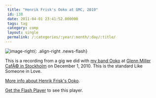 ```yaml
---
 title: "Henrik Frisk's Ooko at GMC, 2010"
 id: 138
 date: 2011-04-01 23:41:52.000000
 tags: tag
 category: comp
 layout: single
 permalink: /:categories/:year/:month/:day/:title/
---
```

![image-right](/assets/images/){: .align-right .news-flash}

This is a recording from a gig we did with <a href="http://www.henrikfrisk.com/index.jsp?metaId=music&id=proj&field=id&query=6">my band Ooko</a> at <a href="http://www.glennmillercafe.com/">Glenn Miller CafÃ© in Stockholm</a> on December 1, 2010. This is the standard Like Someone in Love.



<a href="http://www.henrikfrisk.com/index.jsp?metaId=music&id=proj&about=0&field=id&query=6">More info about Henrik Frisk's Ooko</a>.


<p id="player2"><a href="http://www.macromedia.com/go/getflashplayer">Get the Flash Player</a> to see this player.

<script type="text/javascript">
        var s2 = new SWFObject("http://www.henrikfrisk.com/script/flvplayer.swf","single","320","20","7");
        s2.addParam("allowfullscreen","true");
        s2.addVariable("file","http://www.henrikfrisk.com/music/media/ooko/Ooko-GMC2010-LikeSomeone.mp3");
        s2.addVariable("displayheight","0");
        s2.addVariable("backcolor","0x000000");
        s2.addVariable("frontcolor","0xCCCCCC");
        s2.addVariable("lightcolor","0x557722");
        s2.write("player2");
</script>


